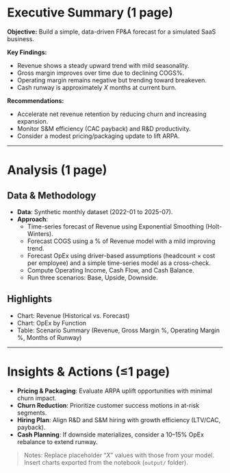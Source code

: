 # Executive Summary (1 page)

**Objective:** Build a simple, data-driven FP&A forecast for a simulated SaaS business.

**Key Findings:**
- Revenue shows a steady upward trend with mild seasonality.
- Gross margin improves over time due to declining COGS%.
- Operating margin remains negative but trending toward breakeven.
- Cash runway is approximately _X_ months at current burn.

**Recommendations:**
- Accelerate net revenue retention by reducing churn and increasing expansion.
- Monitor S&M efficiency (CAC payback) and R&D productivity.
- Consider a modest pricing/packaging update to lift ARPA.

---

# Analysis (1 page)

## Data & Methodology
- **Data**: Synthetic monthly dataset (2022-01 to 2025-07).
- **Approach**:
  - Time-series forecast of Revenue using Exponential Smoothing (Holt-Winters).
  - Forecast COGS using a % of Revenue model with a mild improving trend.
  - Forecast OpEx using driver-based assumptions (headcount × cost per employee) and a simple time-series model as a cross-check.
  - Compute Operating Income, Cash Flow, and Cash Balance.
  - Run three scenarios: Base, Upside, Downside.

## Highlights
- Chart: Revenue (Historical vs. Forecast)
- Chart: OpEx by Function
- Table: Scenario Summary (Revenue, Gross Margin %, Operating Margin %, Months of Runway)

---

# Insights & Actions (≤1 page)

- **Pricing & Packaging**: Evaluate ARPA uplift opportunities with minimal churn impact.
- **Churn Reduction**: Prioritize customer success motions in at-risk segments.
- **Hiring Plan**: Align R&D and S&M hiring with growth efficiency (LTV/CAC, payback).
- **Cash Planning**: If downside materializes, consider a 10–15% OpEx rebalance to extend runway.

> Notes: Replace placeholder “_X_” values with those from your model. Insert charts exported from the notebook (`output/` folder).
